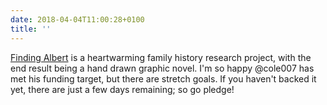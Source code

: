 ```yaml
---
date: 2018-04-04T11:00:28+0100
title: ''
---
```

[Finding Albert](https://www.kickstarter.com/projects/cole007/finding-albert-illustrating-a-family-story) is a heartwarming family history research project, with the end result being a hand drawn graphic novel. I'm so happy @cole007 has met his funding target, but there are stretch goals. If you haven't backed it yet, there are just a few days remaining; so go pledge!
